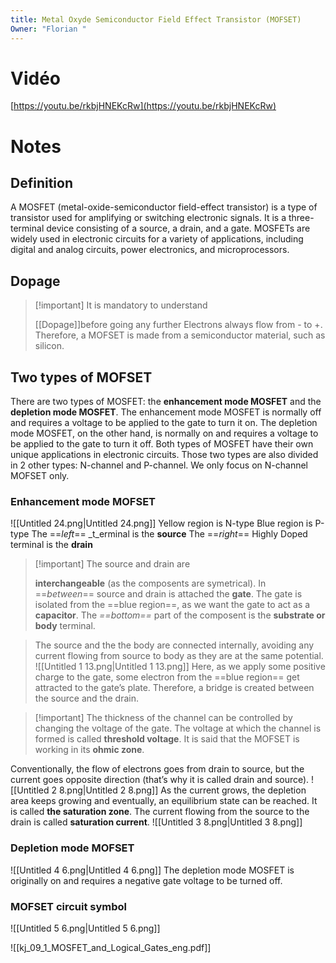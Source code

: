 ```yaml
---
title: Metal Oxyde Semiconductor Field Effect Transistor (MOFSET)
Owner: "Florian "
---
```

# Vidéo
[https://youtu.be/rkbjHNEKcRw](https://youtu.be/rkbjHNEKcRw)
# Notes
## Definition
A MOSFET (metal-oxide-semiconductor field-effect transistor) is a type of transistor used for amplifying or switching electronic signals. It is a three-terminal device consisting of a source, a drain, and a gate. MOSFETs are widely used in electronic circuits for a variety of applications, including digital and analog circuits, power electronics, and microprocessors.
## Dopage

> [!important] It is mandatory to understand
> 
> [[Dopage]]before going any further
Electrons always flow from - to +. Therefore, a MOFSET is made from a semiconductor material, such as silicon.
## Two types of MOFSET
There are two types of MOSFET: the **enhancement mode MOSFET** and the **depletion mode MOSFET**. The enhancement mode MOSFET is normally off and requires a voltage to be applied to the gate to turn it on. The depletion mode MOSFET, on the other hand, is normally on and requires a voltage to be applied to the gate to turn it off. Both types of MOSFET have their own unique applications in electronic circuits.
Those two types are also divided in 2 other types: N-channel and P-channel. We only focus on N-channel MOFSET only.
### Enhancement mode MOFSET
![[Untitled 24.png|Untitled 24.png]]
Yellow region is N-type
Blue region is P-type
The ==_left_== _t_erminal is the **source**
The ==_right_== Highly Doped terminal is the **drain**

> [!important] The source and drain are
> 
> **interchangeable** (as the composents are symetrical).
In ==_between_== source and drain is attached the **gate**. The gate is isolated from the ==blue region==, as we want the gate to act as a **capacitor**.
The _==bottom==_ part of the composent is the **substrate or body** terminal.

> The source and the the body are connected internally, avoiding any current flowing from source to body as they are at the same potential.
![[Untitled 1 13.png|Untitled 1 13.png]]
Here, as we apply some positive charge to the gate, some electron from the ==blue region== get attracted to the gate’s plate. Therefore, a bridge is created between the source and the drain.

> [!important] The thickness of the channel can be controlled by changing the voltage of the gate.
The voltage at which the channel is formed is called **threshold voltage**. It is said that the MOFSET is working in its **ohmic zone**.
  
Conventionally, the flow of electrons goes from drain to source, but the current goes opposite direction (that’s why it is called drain and source).
![[Untitled 2 8.png|Untitled 2 8.png]]
As the current grows, the depletion area keeps growing and eventually, an equilibrium state can be reached. It is called **the saturation zone**. The current flowing from the source to the drain is called **saturation current**.
![[Untitled 3 8.png|Untitled 3 8.png]]
### Depletion mode MOFSET
![[Untitled 4 6.png|Untitled 4 6.png]]
The depletion mode MOSFET is originally on and requires a negative gate voltage to be turned off.
### MOFSET circuit symbol
![[Untitled 5 6.png|Untitled 5 6.png]]
  
![[kj_09_1_MOSFET_and_Logical_Gates_eng.pdf]]